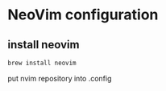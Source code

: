 # NeoVim configuration

## install neovim

```bash
brew install neovim
```

put nvim repository into .config
